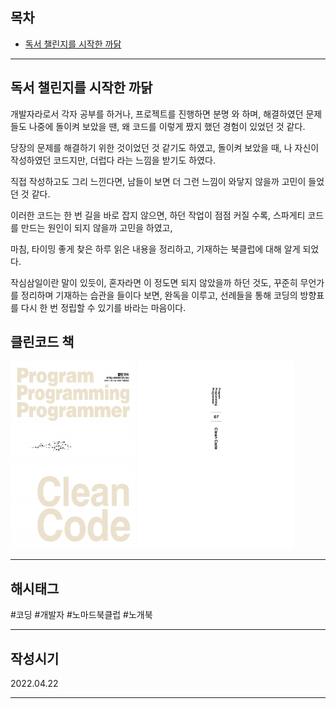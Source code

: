 ## 목차

- [독서 챌린지를 시작한 까닭](#0)

***

<a name="0"></a> 
## 독서 챌린지를 시작한 까닭

개발자라로서 각자 공부를 하거나, 프로젝트를 진행하면 분명 와 하며, 해결하였던 문제들도 나중에 돌이켜 보았을 땐, 왜 코드를 이렇게 짰지 했던 경험이 있었던 것 같다.

당장의 문제를 해결하기 위한 것이었던 것 같기도 하였고, 돌이켜 보았을 때, 나 자신이 작성하였던 코드지만, 더럽다 라는 느낌을 받기도 하였다.

직접 작성하고도 그리 느낀다면, 남들이 보면 더 그런 느낌이 와닿지 않을까 고민이 들었던 것 같다.

이러한 코드는 한 번 길을 바로 잡지 않으면, 하던 작업이 점점 커질 수록, 스파게티 코드를 만드는 원인이 되지 않을까 고민을 하였고,

마침, 타이밍 좋게 찾은 하루 읽은 내용을 정리하고, 기재하는 북클럽에 대해 알게 되었다.

작심삼일이란 말이 있듯이, 혼자라면 이 정도면 되지 않았을까 하던 것도, 꾸준히 무언가를 정리하며 기재하는 습관을 들이다 보면, 완독을 이루고, 
선례들을 통해 코딩의 방향표를 다시 한 번 정립할 수 있기를 바라는 마음이다.

## 클린코드 책

<img src="./src/certify.png" width="200" height="300"/>
<img src="./src/certify-1.png" width="250" height="300" />

***

## 해시태그 ##
#코딩 #개발자 #노마드북클럽 #노개북

***

## 작성시기 ##
2022.04.22

***